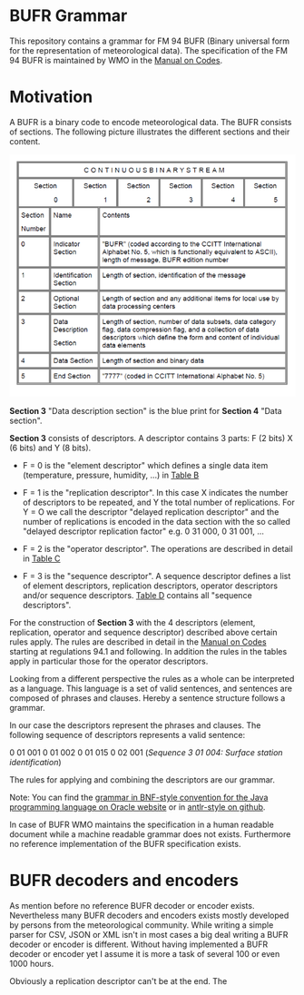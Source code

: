 # BUFR Grammar

This repository contains a grammar for FM 94 BUFR (Binary universal form for the representation of meteorological data).
The specification of the FM 94 BUFR is maintained by WMO in the [Manual on Codes](https://library.wmo.int/doc_num.php?explnum_id=5831).

# Motivation
A BUFR is a binary code to encode meteorological data. The BUFR consists of sections. The following picture illustrates the different sections and their content.

![BUFR Sections](https://github.com/mheene/bufr-grammar/blob/master/pics/sections.png)

**Section 3** "Data description section" is the blue print for **Section 4** "Data section". 

**Section 3** consists of descriptors. A descriptor contains 3 parts: F (2 bits) X (6 bits) and Y (8 bits).

* F = 0 is the "element descriptor" which defines a single data item (temperature, pressure, humidity, ...) in [Table B](http://www.wmo.int/pages/prog/www/WMOCodes/WMO306_vI2/LatestVERSION/WMO306_vI2_BUFRCREX_TableB_en.pdf)

* F = 1 is the "replication descriptor". In this case X indicates the number of descriptors to be repeated, and Y the total number of replications. For Y = O we call the descriptor "delayed replication descriptor" and the number of replications is encoded in the data section with the so called "delayed descriptor replication factor" e.g. 0 31 000, 0 31 001, ...

* F = 2 is the "operator descriptor". The operations are described in detail in [Table C](http://www.wmo.int/pages/prog/www/WMOCodes/WMO306_vI2/LatestVERSION/WMO306_vI2_BUFR_TableC_en.pdf)

* F = 3 is the "sequence descriptor". A sequence descriptor defines a list of element  descriptors,  replication  descriptors,  operator  descriptors  and/or  sequence descriptors.  [Table D](http://www.wmo.int/pages/prog/www/WMOCodes/WMO306_vI2/LatestVERSION/WMO306_vI2_BUFR_TableD_en.pdf) contains all "sequence descriptors".

For the construction of **Section 3** with the 4 descriptors (element, replication, operator and sequence descriptor) described above certain rules apply. The rules are described in detail in the [Manual on Codes](https://library.wmo.int/doc_num.php?explnum_id=5831) starting at regulations 94.1 and following. In addition the rules in the tables apply in particular those for the operator descriptors.

Looking from a different perspective the rules as a whole can be interpreted as a language. This language is a set of valid sentences, and sentences are composed of phrases and clauses. Hereby a sentence structure follows a grammar. 

In our case the descriptors represent the phrases and clauses. 
The following sequence of descriptors represents a valid sentence:

0 01 001 0 01 002 0 01 015 0 02 001 (*Sequence 3 01 004: Surface station identification*)

The rules for applying and combining the descriptors are our grammar. 

Note: You can find the [grammar in BNF-style convention for the Java programming language on Oracle website](https://docs.oracle.com/javase/specs/jls/se7/html/jls-18.html) or in [antlr-style on github](https://github.com/antlr/grammars-v4/tree/master/java).

In case of BUFR WMO maintains the specification in a human readable document while a machine readable grammar does not exists. Furthermore no reference implementation of the BUFR specification exists.  

# BUFR decoders and encoders

As mention before no reference BUFR decoder or encoder exists. Nevertheless many BUFR decoders and encoders exists mostly developed by persons from the meteorological community. While writing a simple parser for CSV, JSON or XML isn't in most cases a big deal writing a BUFR decoder or encoder is different. Without having implemented a BUFR decoder or encoder yet I assume it is more a task of several 100 or even 1000 hours. 

 Obviously a replication descriptor can't be at the end. The 